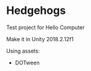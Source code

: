 # Hedgehogs
Test project for Hello Computer 

Make it in Unity 2018.2.12f1

Using assets:
 - DOTween
